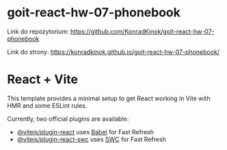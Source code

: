# goit-react-hw-07-phonebook

Link do repozytorium:
https://github.com/KonradKinok/goit-react-hw-07-phonebook

Link do strony:
https://konradkinok.github.io/goit-react-hw-07-phonebook/

# React + Vite

This template provides a minimal setup to get React working in Vite with HMR and some ESLint rules.

Currently, two official plugins are available:

- [@vitejs/plugin-react](https://github.com/vitejs/vite-plugin-react/blob/main/packages/plugin-react/README.md) uses [Babel](https://babeljs.io/) for Fast Refresh
- [@vitejs/plugin-react-swc](https://github.com/vitejs/vite-plugin-react-swc) uses [SWC](https://swc.rs/) for Fast Refresh
